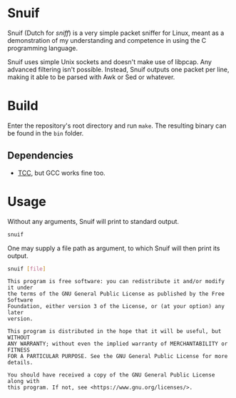 # Snuif

Snuif (Dutch for *sniff*) is a very simple packet sniffer for Linux, meant as
a demonstration of my understanding and competence in using the C programming
language.

Snuif uses simple Unix sockets and doesn't make use of libpcap. Any advanced
filtering isn't possible. Instead, Snuif outputs one packet per line, making
it able to be parsed with Awk or Sed or whatever.

# Build

Enter the repository's root directory and run `make`.  The resulting binary
can be found in the `bin` folder.

## Dependencies

- [TCC](https://bellard.org/tcc/), but GCC works fine too.

# Usage

Without any arguments, Snuif will print to standard output.

```sh
snuif
```

One may supply a file path as argument, to which Snuif will then print its
output.

```sh
snuif [file]
```

```text
This program is free software: you can redistribute it and/or modify it under
the terms of the GNU General Public License as published by the Free Software
Foundation, either version 3 of the License, or (at your option) any later
version.

This program is distributed in the hope that it will be useful, but WITHOUT
ANY WARRANTY; without even the implied warranty of MERCHANTABILITY or FITNESS
FOR A PARTICULAR PURPOSE. See the GNU General Public License for more
details.

You should have received a copy of the GNU General Public License along with
this program. If not, see <https://www.gnu.org/licenses/>.
```
